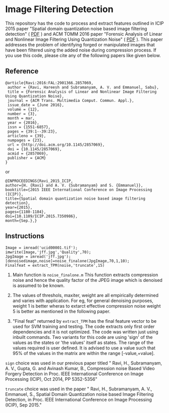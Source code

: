 # Image Filtering Detection
This repository has the code to process and extract features outlined in ICIP 2015 paper "Spatial domain quantization noise based image filtering detection" ( [PDF](https://ieeexplore.ieee.org/document/7350986) ) and ACM TOMM 2016 paper "Forensic Analysis of Linear and Nonlinear Image Filtering Using Quantization Noise" ( [PDF](https://dl.acm.org/citation.cfm?id=2857069) ). This paper addresses the problem of identifying forged or manipulated images that have been filtered using the added noise during compression process. If you use this code, please cite any of the following papers like given below.


## Reference
```
@article{Ravi:2016:FAL:2901366.2857069,
 author = {Ravi, Hareesh and Subramanyam, A. V. and Emmanuel, Sabu},
 title = {Forensic Analysis of Linear and Nonlinear Image Filtering Using Quantization Noise},
 journal = {ACM Trans. Multimedia Comput. Commun. Appl.},
 issue_date = {June 2016},
 volume = {12},
 number = {3},
 month = mar,
 year = {2016},
 issn = {1551-6857},
 pages = {39:1--39:23},
 articleno = {39},
 numpages = {23},
 url = {http://doi.acm.org/10.1145/2857069},
 doi = {10.1145/2857069},
 acmid = {2857069},
 publisher = {ACM}
} 
```
or
```
@INPROCEEDINGS{Ravi_2015_ICIP, 
author={H. {Ravi} and A. V. {Subramanyam} and S. {Emmanuel}}, 
booktitle={2015 IEEE International Conference on Image Processing (ICIP)}, 
title={Spatial domain quantization noise based image filtering detection}, 
year={2015}, 
pages={1180-1184}, 
doi={10.1109/ICIP.2015.7350986}, 
month={Sep.},}
```


## Instructions
```
Image = imread('ucid00001.tif'); 
imwrite(Image,'jff.jpg','Quality',70);
JpgImage = imread('jff.jpg');
[denoisedimage,noise]=noise_finalone(JpgImage,70,1,10);
Finalfeat = extract_TPM(noise,'truncate',15)
```
1. Main function is ```noise_finalone.m```
   This function extracts compression noise and hence the quality factor of the JPEG image
   which is denoised is assumed to be known. 

2. The values of threshols, maxiter, weight are all empirically determined and varies with application. 
   For eg, for general denoising purposes, weight 1 is better wheras to extarct effective compression noise
   weight 5 is better as mentioned in the following paper.

3. "Final feat" returned by ```extract_TPM``` has the final feature vector to be used for SVM training and testing. 
   The code extracts only first order dependencies and it is not optimized. The code was written just using inbuilt commands.
   Two variants for this code are using 'sign' of the values as the states or 'the values' itself as states. 
   The range of the values required is user defined. It is advised to use a value such that 95% of the values 
   in the matrix are within the range [-value,+value].

```sign``` choice was used in our previous paper titled
" Ravi, H., Subramanyam, A. V., Gupta, G. and Avinash Kumar, B., Compression noise Based Video Forgery Detection
  in Proc. IEEE International Conference on Image Processing (ICIP), Oct 2014, PP 5352-5356"

```truncate``` choice was used in the paper
" Ravi, H., Subramanyam, A. V., Emmanuel, S., Spatial Domain Quantization noise based Image Filtering Detection, 
  in Proc. IEEE International Conference on Image Processing (ICIP), Sep 2015." 
 
